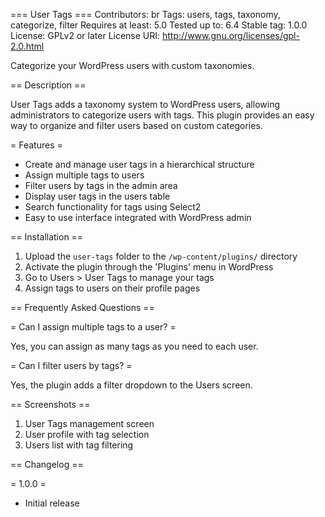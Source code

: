 === User Tags ===
Contributors: br
Tags: users, tags, taxonomy, categorize, filter
Requires at least: 5.0
Tested up to: 6.4
Stable tag: 1.0.0
License: GPLv2 or later
License URI: http://www.gnu.org/licenses/gpl-2.0.html

Categorize your WordPress users with custom taxonomies.

== Description ==

User Tags adds a taxonomy system to WordPress users, allowing administrators to categorize users with tags. This plugin provides an easy way to organize and filter users based on custom categories.

= Features =

* Create and manage user tags in a hierarchical structure
* Assign multiple tags to users
* Filter users by tags in the admin area
* Display user tags in the users table
* Search functionality for tags using Select2
* Easy to use interface integrated with WordPress admin

== Installation ==

1. Upload the `user-tags` folder to the `/wp-content/plugins/` directory
2. Activate the plugin through the 'Plugins' menu in WordPress
3. Go to Users > User Tags to manage your tags
4. Assign tags to users on their profile pages

== Frequently Asked Questions ==

= Can I assign multiple tags to a user? =

Yes, you can assign as many tags as you need to each user.

= Can I filter users by tags? =

Yes, the plugin adds a filter dropdown to the Users screen.

== Screenshots ==

1. User Tags management screen
2. User profile with tag selection
3. Users list with tag filtering

== Changelog ==

= 1.0.0 =
* Initial release

